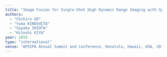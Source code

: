 ```yaml
---
title: "Image Fusion for Single-Shot High Dynamic Range Imaging with Spatially Varying Exposures"
authors:
  - "Chihiro GO"
  - "Yuma KINOSHITA"
  - "Sayaka SHIOTA"
  - "Hitoshi KIYA"
year: 2018
type: "international"
venue: "APSIPA Annual Summit and Conference, Honolulu, Hawaii, USA, 2018-11-13."
---
```

